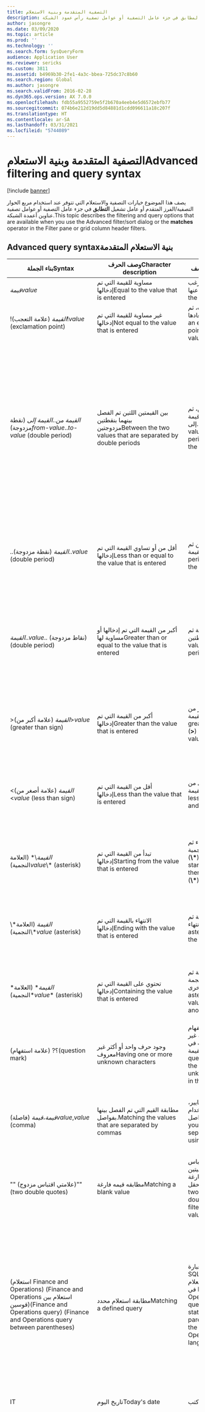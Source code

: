 ```yaml
---
title: التصفية المتقدمة وبنية الاستعلام
description: يصف هذا الموضوع خيارات التصفية والاستعلام لمربع الحوار "التصفية/الفرز المتقدم" وعامل التشغيل المطابق في جزء عامل التصفية أو عوامل تصفية رأس عمود الشبكة.
author: jasongre
ms.date: 03/09/2020
ms.topic: article
ms.prod: ''
ms.technology: ''
ms.search.form: SysQueryForm
audience: Application User
ms.reviewer: sericks
ms.custom: 3811
ms.assetid: b4969b30-2fe1-4a3c-bbea-725dc37c8b60
ms.search.region: Global
ms.author: jasongre
ms.search.validFrom: 2016-02-28
ms.dyn365.ops.version: AX 7.0.0
ms.openlocfilehash: fdb55a9552759e5f2b670a4eeb4e5d6572ebfb77
ms.sourcegitcommit: 074b6e212d19dd5d84881d1cdd096611a18c207f
ms.translationtype: HT
ms.contentlocale: ar-SA
ms.lasthandoff: 03/31/2021
ms.locfileid: "5744089"
---
```

# <a name="advanced-filtering-and-query-syntax"></a><span data-ttu-id="cb781-103">التصفية المتقدمة وبنية الاستعلام</span><span class="sxs-lookup"><span data-stu-id="cb781-103">Advanced filtering and query syntax</span></span>

[!include [banner](../includes/banner.md)]

<span data-ttu-id="cb781-104">يصف هذا الموضوع خيارات التصفية والاستعلام التي تتوفر عند استخدام مربع الحوار التصفية/الفرز المتقدم أو عامل تشغيل **التطابق** في جزء عامل التصفية أو عوامل تصفية عناوين أعمدة الشبكة.</span><span class="sxs-lookup"><span data-stu-id="cb781-104">This topic describes the filtering and query options that are available when you use the Advanced filter/sort dialog or the **matches** operator in the Filter pane or grid column header filters.</span></span>

## <a name="advanced-query-syntax"></a><span data-ttu-id="cb781-105">‏‫بنية الاستعلام المتقدمة</span><span class="sxs-lookup"><span data-stu-id="cb781-105">Advanced query syntax</span></span>

<table>
<thead>
<tr>
<th><span data-ttu-id="cb781-106">بناء الجملة</span><span class="sxs-lookup"><span data-stu-id="cb781-106">Syntax</span></span></th>
<th><span data-ttu-id="cb781-107">وصف الحرف</span><span class="sxs-lookup"><span data-stu-id="cb781-107">Character description</span></span></th>
<th><span data-ttu-id="cb781-108">الوصف</span><span class="sxs-lookup"><span data-stu-id="cb781-108">Description</span></span></th>
<th><span data-ttu-id="cb781-109">مثال</span><span class="sxs-lookup"><span data-stu-id="cb781-109">Example</span></span></th>
</tr>
</thead>
<tbody>
<tr>
<td><span data-ttu-id="cb781-110"><em>قيمة</em></span><span class="sxs-lookup"><span data-stu-id="cb781-110"><em>value</em></span></span></td>
<td><span data-ttu-id="cb781-111">مساوية للقيمة التي تم إدخالها</span><span class="sxs-lookup"><span data-stu-id="cb781-111">Equal to the value that is entered</span></span></td>
<td><span data-ttu-id="cb781-112">اكتب القيمة التي ترغب في البحث عنها.</span><span class="sxs-lookup"><span data-stu-id="cb781-112">Type the value to find.</span></span></td>
<td><span data-ttu-id="cb781-113"><strong>أشرف</strong> يتم البحث عن &quot;أشرف&quot;.</span><span class="sxs-lookup"><span data-stu-id="cb781-113"><strong>Smith</strong> finds &quot;Smith&quot;.</span></span></td>
</tr>
<tr>
<td><span data-ttu-id="cb781-114">!<em>القيمة‬</em> (علامة التعجب)</span><span class="sxs-lookup"><span data-stu-id="cb781-114">!<em>value</em> (exclamation point)</span></span></td>
<td><span data-ttu-id="cb781-115">غير مساوية للقيمة التي تم إدخالها</span><span class="sxs-lookup"><span data-stu-id="cb781-115">Not equal to the value that is entered</span></span></td>
<td><span data-ttu-id="cb781-116">اكتب علامة تعجب، ثم القيمة لاستبعادها.</span><span class="sxs-lookup"><span data-stu-id="cb781-116">Type an exclamation point and then the value to exclude.</span></span></td>
<td><span data-ttu-id="cb781-117"><strong>!أشرف</strong> يتم البحث عن كل القيم ما عدا &quot;أشرف&quot;.</span><span class="sxs-lookup"><span data-stu-id="cb781-117"><strong>!Smith</strong> finds all values except &quot;Smith&quot;.</span></span></td>
</tr>
<tr>
<td><span data-ttu-id="cb781-118"><em>القيمة من</em>..<em>القيمة إلى</em> (نقطة مزدوجة)‬</span><span class="sxs-lookup"><span data-stu-id="cb781-118"><em>from-value</em>..<em>to-value</em> (double period)</span></span></td>
<td><span data-ttu-id="cb781-119">بين القيمتين اللتين تم الفصل بينهما بنقطتين مزدوجتين</span><span class="sxs-lookup"><span data-stu-id="cb781-119">Between the two values that are separated by double periods</span></span></td>
<td><span data-ttu-id="cb781-120">اكتب القيمة من، ثم نقطتين، ثم قيمة إلى.</span><span class="sxs-lookup"><span data-stu-id="cb781-120">Type the from-value, then two periods, and then the to-value.</span></span></td>
<td><span data-ttu-id="cb781-121"><strong>1..10</strong> يتم البحث عن جميع القيم من 1 وحتى 10.</span><span class="sxs-lookup"><span data-stu-id="cb781-121"><strong>1..10</strong> finds all values from 1 through 10.</span></span> <span data-ttu-id="cb781-122">ومع ذلك، في حقل السلسلة <strong>أ..ج</strong>، يتم البحث عن جميع القيم التي تبدأ بـ &quot;أ&quot; و&quot;ب&quot;، والقيم المساوية تمامًا لـ &quot;ج&quot;.</span><span class="sxs-lookup"><span data-stu-id="cb781-122">However, in a string field, <strong>A..C</strong> finds all values that start with &quot;A&quot; and &quot;B&quot;, and values that are exactly equal to &quot;C&quot;.</span></span> <span data-ttu-id="cb781-123">على سبيل المثال، لن يبحث هذا الاستعلام عن &quot;جأ&quot;.</span><span class="sxs-lookup"><span data-stu-id="cb781-123">For example, this query won't find &quot;Ca&quot;.</span></span> <span data-ttu-id="cb781-124">للبحث عن جميع القيم بدءًا من &quot;أ<em>&quot; وحتى &quot;ج</em>&quot;، اكتب <strong>أ..د</strong>.</span><span class="sxs-lookup"><span data-stu-id="cb781-124">To find all values from &quot;A<em>&quot; through &quot;C</em>&quot;, type <strong>A..D</strong>.</span></span></td>
</tr>
<tr>
<td><span data-ttu-id="cb781-125">..<em>القيمة</em> (نقطة مزدوجة)</span><span class="sxs-lookup"><span data-stu-id="cb781-125">..<em>value</em> (double period)</span></span></td>
<td><span data-ttu-id="cb781-126">أقل من أو تساوي القيمة التي تم إدخالها</span><span class="sxs-lookup"><span data-stu-id="cb781-126">Less than or equal to the value that is entered</span></span></td>
<td><span data-ttu-id="cb781-127">اكتب النقطتين ثم القيمة.</span><span class="sxs-lookup"><span data-stu-id="cb781-127">Type two periods and then the value.</span></span></td>
<td><span data-ttu-id="cb781-128"><strong>..1000</strong> يتم البحث عن أي رقم أقل من 1000 أو مساوٍ له، على سبيل المثال، &quot;100&quot;، و&quot;999.95&quot;، و&quot;1000&quot;.</span><span class="sxs-lookup"><span data-stu-id="cb781-128"><strong>..1000</strong> finds any number that is less than or equal to 1000, such as &quot;100&quot;, &quot;999.95&quot;, and &quot;1,000&quot;.</span></span></td>
</tr>
<tr>
<td><span data-ttu-id="cb781-129"><em>القيمة</em>..</span><span class="sxs-lookup"><span data-stu-id="cb781-129"><em>value</em>..</span></span> <span data-ttu-id="cb781-130">(نقاط مزدوجة)</span><span class="sxs-lookup"><span data-stu-id="cb781-130">(double period)</span></span></td>
<td><span data-ttu-id="cb781-131">أكبر من القيمة التي تم إدخالها أو مساوية لها</span><span class="sxs-lookup"><span data-stu-id="cb781-131">Greater than or equal to the value that is entered</span></span></td>
<td><span data-ttu-id="cb781-132">اكتب القيمة ثم النقطتين.</span><span class="sxs-lookup"><span data-stu-id="cb781-132">Type the value and then two periods.</span></span></td>
<td><span data-ttu-id="cb781-133"><strong>1000..</strong></span><span class="sxs-lookup"><span data-stu-id="cb781-133"><strong>1000..</strong></span></span> <span data-ttu-id="cb781-134">يتم البحث عن أي رقم أكبر من 1000 أو مساوٍ له، على سبيل المثال، &quot;1000&quot;، و&quot;1000.01&quot;، و&quot;1000000&quot;.</span><span class="sxs-lookup"><span data-stu-id="cb781-134">finds any number that is greater than or equal to 1000, such as &quot;1,000&quot;, &quot;1,000.01&quot;, and &quot;1,000,000&quot;.</span></span></td>
</tr>
<tr>
<td><span data-ttu-id="cb781-135">&gt;<em>القيمة</em> (علامة أكبر من)</span><span class="sxs-lookup"><span data-stu-id="cb781-135">&gt;<em>value</em> (greater than sign)</span></span></td>
<td><span data-ttu-id="cb781-136">أكبر من القيمة التي تم إدخالها</span><span class="sxs-lookup"><span data-stu-id="cb781-136">Greater than the value that is entered</span></span></td>
<td><span data-ttu-id="cb781-137">اكتب علامة أكبر من (<strong>&gt;</strong>) ثم القيمة.</span><span class="sxs-lookup"><span data-stu-id="cb781-137">Type a greater than sign (<strong>&gt;</strong>) and then the value.</span></span></td>
<td><span data-ttu-id="cb781-138"><strong>&gt;1000</strong> يتم البحث عن أي رقم أكبر من 1000، على سبيل المثال، &quot;1000.01&quot;، و&quot;20000&quot;، و&quot;1000000&quot;.</span><span class="sxs-lookup"><span data-stu-id="cb781-138"><strong>&gt;1000</strong> finds any number that is greater than 1000, such as &quot;1000.01&quot;, &quot;20,000&quot;, and &quot;1,000,000&quot;.</span></span></td>
</tr>
<tr>
<td><span data-ttu-id="cb781-139">&lt;<em>القيمة</em> (علامة أصغر من)</span><span class="sxs-lookup"><span data-stu-id="cb781-139">&lt;<em>value</em> (less than sign)</span></span></td>
<td><span data-ttu-id="cb781-140">أقل من القيمة التي تم إدخالها</span><span class="sxs-lookup"><span data-stu-id="cb781-140">Less than the value that is entered</span></span></td>
<td><span data-ttu-id="cb781-141">اكتب علامة أقل من (<strong>&lt;</strong>) ثم القيمة.</span><span class="sxs-lookup"><span data-stu-id="cb781-141">Type a less than sign (<strong>&lt;</strong>) and then the value.</span></span></td>
<td><span data-ttu-id="cb781-142"><strong>&lt;1000</strong> يتم البحث عن أي رقم أصغر من 1000، على سبيل المثال، &quot;999.99&quot;، و&quot;1&quot;، و&quot;-200&quot;.</span><span class="sxs-lookup"><span data-stu-id="cb781-142"><strong>&lt;1000</strong> finds any number that is less than 1000, such as &quot;999.99&quot;, &quot;1&quot;, and &quot;-200&quot;.</span></span></td>
</tr>
<tr>
<td><span data-ttu-id="cb781-143"><em>القيمة</em>\* (العلامة النجمية)</span><span class="sxs-lookup"><span data-stu-id="cb781-143"><em>value</em>\* (asterisk)</span></span></td>
<td><span data-ttu-id="cb781-144">تبدأ من القيمة التي تم إدخالها</span><span class="sxs-lookup"><span data-stu-id="cb781-144">Starting from the value that is entered</span></span></td>
<td><span data-ttu-id="cb781-145">اكتب قيمة البدء ثم علامة نجمية (<strong>\*</strong>).</span><span class="sxs-lookup"><span data-stu-id="cb781-145">Type the starting value and then an asterisk (<strong>\*</strong>).</span></span></td>
<td><span data-ttu-id="cb781-146"><strong>س\*</strong> يتم البحث عن أية سلسلة تبدأ بـ &quot;س&quot;، مثل &quot;ستوكهولم&quot;، و&quot;سيدني&quot;، و&quot;سان فرانسيسكو&quot;.</span><span class="sxs-lookup"><span data-stu-id="cb781-146"><strong>S\*</strong> finds any string that starts with &quot;S&quot;, such as &quot;Stockholm&quot;, &quot;Sydney&quot;, and &quot;San Francisco&quot;.</span></span></td>
</tr>
<tr>
<td><span data-ttu-id="cb781-147">\*<em>القيمة</em> (العلامة النجمية)</span><span class="sxs-lookup"><span data-stu-id="cb781-147">\*<em>value</em> (asterisk)</span></span></td>
<td><span data-ttu-id="cb781-148">الانتهاء بالقيمة التي تم إدخالها</span><span class="sxs-lookup"><span data-stu-id="cb781-148">Ending with the value that is entered</span></span></td>
<td><span data-ttu-id="cb781-149">اكتب علامة النجمة ثم قيمة الانتهاء.</span><span class="sxs-lookup"><span data-stu-id="cb781-149">Type an asterisk and then the ending value.</span></span></td>
<td><span data-ttu-id="cb781-150"><strong>\*شرق</strong> يتم البحث عن أي سلسلة تنتهي بـ &quot;شرق&quot;، مثل &quot;شمال شرق&quot; و&quot;جنوب شرق&quot;.</span><span class="sxs-lookup"><span data-stu-id="cb781-150"><strong>\*east</strong> finds any string that ends with &quot;east&quot;, such as &quot;Northeast&quot; and &quot;Southeast&quot;.</span></span></td>
</tr>
<tr>
<td><span data-ttu-id="cb781-151">*<em>القيمة</em>* (العلامة النجمية)</span><span class="sxs-lookup"><span data-stu-id="cb781-151">*<em>value</em>* (asterisk)</span></span></td>
<td><span data-ttu-id="cb781-152">تحتوي على القيمة التي تم إدخالها</span><span class="sxs-lookup"><span data-stu-id="cb781-152">Containing the value that is entered</span></span></td>
<td><span data-ttu-id="cb781-153">اكتب علامة النجمة ثم القيمة ثم علامة نجمة أخرى.</span><span class="sxs-lookup"><span data-stu-id="cb781-153">Type an asterisk, then a value, and then another asterisk.</span></span></td>
<td><span data-ttu-id="cb781-154"><strong>*رق*</strong> يتم البحث عن أي سلسلة تحتوي على &quot;رق&quot;، مثل &quot;شمال شرق&quot; و&quot;جنوب شرق&quot;.</span><span class="sxs-lookup"><span data-stu-id="cb781-154"><strong>*th*</strong> finds any string that contains &quot;th&quot;, such as &quot;Northeast&quot; and &quot;Southeast&quot;.</span></span></td>
</tr>
<tr>
<td><span data-ttu-id="cb781-155">؟</span><span class="sxs-lookup"><span data-stu-id="cb781-155">?</span></span> <span data-ttu-id="cb781-156">(علامة استفهام)</span><span class="sxs-lookup"><span data-stu-id="cb781-156">(question mark)</span></span></td>
<td><span data-ttu-id="cb781-157">وجود حرف واحد أو أكثر غير معروف</span><span class="sxs-lookup"><span data-stu-id="cb781-157">Having one or more unknown characters</span></span></td>
<td><span data-ttu-id="cb781-158">اكتب علامة استفهام في موضع الحرف غير المعروف في القيمة.</span><span class="sxs-lookup"><span data-stu-id="cb781-158">Type a question mark at the position of the unknown character in the value.</span></span></td>
<td><span data-ttu-id="cb781-159"><strong>أش؟ف</strong> يتم البحث عن &quot;أشرف&quot; و&quot;أشراف&quot;.</span><span class="sxs-lookup"><span data-stu-id="cb781-159"><strong>Sm?th</strong> finds &quot;Smith&quot; and &quot;Smyth&quot;.</span></span></td>
</tr>
<tr>
<td><span data-ttu-id="cb781-160"><em>قيمة</em>،<em>قيمة</em> (فاصلة)</span><span class="sxs-lookup"><span data-stu-id="cb781-160"><em>value</em>,<em>value</em> (comma)</span></span></td>
<td><span data-ttu-id="cb781-161">مطابقة القيم التي تم الفصل بينها بفواصل.</span><span class="sxs-lookup"><span data-stu-id="cb781-161">Matching the values that are separated by commas</span></span></td>
<td><span data-ttu-id="cb781-162">اكتب كافة المعايير، وافصلها ياستخدام الفواصل.</span><span class="sxs-lookup"><span data-stu-id="cb781-162">Type all your criteria, and separate them by using commas.</span></span></td>
<td><span data-ttu-id="cb781-163"><strong>A, D, F, G</strong> يبحث تمامًا عن &quot;أ&quot; و&quot;د&quot; و&quot;ز&quot; و&quot;ح&quot;.</span><span class="sxs-lookup"><span data-stu-id="cb781-163"><strong>A, D, F, G</strong> finds exactly &quot;A&quot;, &quot;D&quot;, &quot;F&quot;, and &quot;G&quot;.</span></span> <span data-ttu-id="cb781-164"><strong>10, 20, 30, 100</strong> يبحث تمامًا عن &quot;10 و20 و30 و100&quot;.</span><span class="sxs-lookup"><span data-stu-id="cb781-164"><strong>10, 20, 30, 100</strong> finds exactly &quot;10, 20, 30, 100&quot;.</span></span></td>
</tr>
<tr>
<td><span data-ttu-id="cb781-165">"" (علامتي اقتباس مزدوج)</span><span class="sxs-lookup"><span data-stu-id="cb781-165">"" (two double quotes)</span></span></td>
<td><span data-ttu-id="cb781-166">مطابقه قيمه فارغة</span><span class="sxs-lookup"><span data-stu-id="cb781-166">Matching a blank value</span></span></td>
<td><span data-ttu-id="cb781-167">اكتب علامتي اقتباس مزدوجتين متتاليتين لتصفيه القيم الفارغة في هذا الحقل.</span><span class="sxs-lookup"><span data-stu-id="cb781-167">Type two consecutive double quotes to filter for blank values in that field.</span></span></td>
<td><span data-ttu-id="cb781-168">يوجد علامتي اقتباس مزدوج متتالية (<strong>""</strong>) يعثران على صفوف بدون قيمة للعمود الحالي.</span><span class="sxs-lookup"><span data-stu-id="cb781-168">Two consecutive double quotes (<strong>""</strong>) finds rows with no value for the current column.</span></span></td>
</tr>
<tr>
<td><span data-ttu-id="cb781-169">(<span class="code">استعلام Finance and Operations</span>) (Finance and Operations استعلام بين قوسين)</span><span class="sxs-lookup"><span data-stu-id="cb781-169">(<span class="code">Finance and Operations query</span>) (Finance and Operations query between parentheses)</span></span></td>
<td><span data-ttu-id="cb781-170">مطابقة استعلام محدد</span><span class="sxs-lookup"><span data-stu-id="cb781-170">Matching a defined query</span></span></td>
<td><span data-ttu-id="cb781-171">اكتب استعلامًا كعبارة SQL بين قوسين باستخدام لغة الاستعلام في Finance and Operations.</span><span class="sxs-lookup"><span data-stu-id="cb781-171">Type a query as an SQL statement between parentheses using the Finance and Operations query language.</span></span></td>
  <td><span data-ttu-id="cb781-172"><strong><span class="code">((AccountNum LIKE "US *") && (DirPartyTable.Name LIKE "Cont*"))</span></strong></span><span class="sxs-lookup"><span data-stu-id="cb781-172"><strong><span class="code">((AccountNum LIKE "US *") && (DirPartyTable.Name LIKE "Cont*"))</span></strong></span></span><br><br> 
       <span data-ttu-id="cb781-173">كمثال على بناء جملة لشرط عامل تصفية في حقل من مصدر البيانات الجذر بالإضافة إلى حقل من مصدر بيانات مختلف (لصفحة كافة العملاء)</span><span class="sxs-lookup"><span data-stu-id="cb781-173">as an example of syntax for a filter condition on a field from the root datasource as well as a field from a different datasource (for the All customers page)</span></span></td>
</tr>
<tr>
<td><span data-ttu-id="cb781-174">ا</span><span class="sxs-lookup"><span data-stu-id="cb781-174">T</span></span></td>
<td><span data-ttu-id="cb781-175">تاريخ اليوم</span><span class="sxs-lookup"><span data-stu-id="cb781-175">Today's date</span></span></td>
<td><span data-ttu-id="cb781-176">اكتب <strong>T</strong>.</span><span class="sxs-lookup"><span data-stu-id="cb781-176">Type <strong>T</strong>.</span></span></td>
<td><span data-ttu-id="cb781-177"><strong>T</strong> تطابق تاريخ اليوم (today's date).</span><span class="sxs-lookup"><span data-stu-id="cb781-177"><strong>T</strong> matches today's date.</span></span></td>
</tr>
<tr>
<td><span data-ttu-id="cb781-178">(methodName(parameters‏‏)‏) (طريقة <strong>SysQueryRangeUtil</strong> بين قوسين)</span><span class="sxs-lookup"><span data-stu-id="cb781-178">(methodName(parameters)) (<strong>SysQueryRangeUtil</strong> method between parentheses)</span></span></td>
<td><span data-ttu-id="cb781-179">مطابقة القيمة أو نطاق القيم المحددة من قِبل المعلمات لطريقة <strong>SysQueryRangeUtil</strong></span><span class="sxs-lookup"><span data-stu-id="cb781-179">Matching the value or range of values that are specified by the parameters of the <strong>SysQueryRangeUtil</strong> method</span></span></td>
<td><span data-ttu-id="cb781-180">اكتب طريقة <strong>SysQueryRangeUtil</strong> التي تشتمل على معلمات تحدد قيمة أو نطاق القيم. </span><span class="sxs-lookup"><span data-stu-id="cb781-180">Type a <strong>SysQueryRangeUtil</strong> method that has parameters that specify the value or range of values.</span></span></td>
<td>
<ol>
<li><span data-ttu-id="cb781-181">انقر فوق <strong>الحسابات المدينة</strong> &gt; <strong>الفواتير</strong> &gt; <strong>فواتير العملاء المفتوحة</strong>.</span><span class="sxs-lookup"><span data-stu-id="cb781-181">Click <strong>Accounts receivable</strong> &gt; <strong>Invoices</strong> &gt; <strong>Open customer invoices</strong>.</span></span></li>
<li><span data-ttu-id="cb781-182">اضغط على Ctrl + Shift + F3 لفتح صفحة <strong>الاستعلام</strong>.</span><span class="sxs-lookup"><span data-stu-id="cb781-182">Press Ctrl+Shift+F3 to open the <strong>Inquiry</strong> page.</span></span></li>
<li><span data-ttu-id="cb781-183">في علامة التبويب <strong>نطاق</strong>، انقر فوق <strong>إضافة</strong>.</span><span class="sxs-lookup"><span data-stu-id="cb781-183">On the <strong>Range</strong> tab, click <strong>Add</strong>.</span></span></li>
<li><span data-ttu-id="cb781-184">في حقل <strong>الجدول</strong>، حدد <strong>حركات العملاء المفتوحة</strong>.</span><span class="sxs-lookup"><span data-stu-id="cb781-184">In the <strong>Table</strong> field, select <strong>Open customer transactions</strong>.</span></span></li>
<li><span data-ttu-id="cb781-185">في حقل <strong>المجال</strong>، حدد <strong>تاريخ الاستحقاق</strong>.</span><span class="sxs-lookup"><span data-stu-id="cb781-185">In the <strong>Field</strong> field, select <strong>Due date</strong>.</span></span></li>
<li><span data-ttu-id="cb781-186">في حقل <strong>المعايير</strong>، أدخل <strong>(المعدل السنوي(-2,0))</strong>.</span><span class="sxs-lookup"><span data-stu-id="cb781-186">In the <strong>Criteria</strong> field, enter <strong>(yearRange(-2,0))</strong>.</span></span></li>
<li><span data-ttu-id="cb781-187">وانقر فوق <strong>موافق</strong>.</span><span class="sxs-lookup"><span data-stu-id="cb781-187">Click <strong>OK</strong>.</span></span> <span data-ttu-id="cb781-188">يتم تحديث صفحة القائمة وتسرد الفواتير التي تتطابق مع المعيار الذي حددته.</span><span class="sxs-lookup"><span data-stu-id="cb781-188">The list page is updated and lists the invoices that match the criterion that you entered.</span></span> <span data-ttu-id="cb781-189">في هذا المثال، يتم سرد الفواتير المستحقة في السنتين الماضيتين.</span><span class="sxs-lookup"><span data-stu-id="cb781-189">For this example, invoices that were due in the previous two years are listed.</span></span></li>
</ol>
<span data-ttu-id="cb781-190">راجع الجدول الموجود في القسم التالي للحصول على تفاصيل إضافية عن طرق حساب تاريخ <strong>SysQueryRangeUtil</strong>، والعديد من الأمثلة.</span><span class="sxs-lookup"><span data-stu-id="cb781-190">See the table in the next section for additional details about <strong>SysQueryRangeUtil</strong> date methods, and several examples.</span></span></td>
</tr>
</tbody>
</table>

## <a name="advanced-date-queries-that-use-sysqueryrangeutil-methods"></a><span data-ttu-id="cb781-191">الاستعلامات بتواريخ متقدمة التي تستخدم طرق SysQueryRangeUtil</span><span class="sxs-lookup"><span data-stu-id="cb781-191">Advanced date queries that use SysQueryRangeUtil methods</span></span>

<table>
<thead>
<tr>
<th><span data-ttu-id="cb781-192">الأسلوب</span><span class="sxs-lookup"><span data-stu-id="cb781-192">Method</span></span></th>
<th><span data-ttu-id="cb781-193">الوصف</span><span class="sxs-lookup"><span data-stu-id="cb781-193">Description</span></span></th>
<th><span data-ttu-id="cb781-194">مثال</span><span class="sxs-lookup"><span data-stu-id="cb781-194">Example</span></span></th>
</tr>
</thead>
<tbody>
<tr>
<td><span data-ttu-id="cb781-195">اليوم (_‏‏relativeDays=0)</span><span class="sxs-lookup"><span data-stu-id="cb781-195">Day (_relativeDays=0)</span></span></td>
<td><span data-ttu-id="cb781-196">ابحث عن تاريخ بالنسبة لتاريخ الجلسة.</span><span class="sxs-lookup"><span data-stu-id="cb781-196">Find a date relative to the session date.</span></span> <span data-ttu-id="cb781-197">تشير القيم الإيجابية إلى التواريخ المستقبلية، وتشير القيم السالبة إلى تواريخ في الماضي.</span><span class="sxs-lookup"><span data-stu-id="cb781-197">Positive values indicate future dates, and negative values indicate past dates.</span></span></td>
<td>
<ul>
<li><span data-ttu-id="cb781-198"><strong>الغد</strong> – أدخل<strong>(يوم (1))</strong>.</span><span class="sxs-lookup"><span data-stu-id="cb781-198"><strong>Tomorrow</strong> – Enter <strong>(Day(1))</strong>.</span></span></li>
<li><span data-ttu-id="cb781-199"><strong>اليوم</strong> – أدخل <strong>(يوم (0))</strong>.</span><span class="sxs-lookup"><span data-stu-id="cb781-199"><strong>Today</strong> – Enter <strong>(Day(0))</strong>.</span></span></li>
<li><span data-ttu-id="cb781-200"><strong>الأمس</strong> – أدخل <strong>(يوم (-1))</strong>.</span><span class="sxs-lookup"><span data-stu-id="cb781-200"><strong>Yesterday</strong> – Enter <strong>(Day(-1))</strong>.</span></span></li>
</ul>
</td>
</tr>
<tr>
<td><span data-ttu-id="cb781-201">نطاق الأيام (_relativeDaysFrom=0, _relativeDaysTo=0)</span><span class="sxs-lookup"><span data-stu-id="cb781-201">DayRange (_relativeDaysFrom=0, _relativeDaysTo=0)</span></span></td>
<td><span data-ttu-id="cb781-202">ابحث عن نطاق تواريخ بالنسبة لتاريخ الجلسة.</span><span class="sxs-lookup"><span data-stu-id="cb781-202">Find a range of dates relative to the session date.</span></span> <span data-ttu-id="cb781-203">تشير القيم الإيجابية إلى التواريخ المستقبلية، وتشير القيم السالبة إلى تواريخ في الماضي.</span><span class="sxs-lookup"><span data-stu-id="cb781-203">Positive values indicate future dates, and negative values indicate past dates.</span></span></td>
<td>
<ul>
<li><span data-ttu-id="cb781-204"><strong>آخر 30 يومًا</strong> – أدخل <strong>(نطاق الأيام (-30,0))</strong>.</span><span class="sxs-lookup"><span data-stu-id="cb781-204"><strong>Last 30 days</strong> – Enter <strong>(DayRange(-30,0))</strong>.</span></span></li>
<li><span data-ttu-id="cb781-205"><strong>الـ 30 يومًا السابقة والـ 30 يومًا التالية </strong> – أدخل <strong>(نطاق الأيام (-30,30))</strong>.</span><span class="sxs-lookup"><span data-stu-id="cb781-205"><strong>Previous 30 days and next 30 days</strong> – Enter <strong>(DayRange(-30,30))</strong>.</span></span></li>
</ul>
</td>
</tr>
<tr>
<td><span data-ttu-id="cb781-206">GreaterThanDate (_relativeDays=0) GreaterThanUtcDate (_relativeDays=0)</span><span class="sxs-lookup"><span data-stu-id="cb781-206">GreaterThanDate (_relativeDays=0) GreaterThanUtcDate (_relativeDays=0)</span></span></td>
<td><span data-ttu-id="cb781-207">البحث عن كافة التواريخ بعد التاريخ النسبي المحدد.</span><span class="sxs-lookup"><span data-stu-id="cb781-207">Find all dates after the specified relative date.</span></span></td>
<td>
<ul>
<li><span data-ttu-id="cb781-208"><strong>أكثر من 30 يومًا من الآن</strong> – أدخل <strong>(GreaterThanDate(30))</strong>.</span><span class="sxs-lookup"><span data-stu-id="cb781-208"><strong>More than 30 days from now</strong> – Enter <strong>(GreaterThanDate(30))</strong>.</span></span></li>
</ul>
</td>
</tr>
<tr>
<td><span data-ttu-id="cb781-209">GreaterThanUtcNow ()</span><span class="sxs-lookup"><span data-stu-id="cb781-209">GreaterThanUtcNow ()</span></span></td>
<td><span data-ttu-id="cb781-210">البحث عن كافة إدخالات التاريخ/الوقت بعد الوقت الحالي.</span><span class="sxs-lookup"><span data-stu-id="cb781-210">Find all date/time entries after the current time.</span></span></td>
<td>
<ul>
<li><span data-ttu-id="cb781-211"><strong>كل التواريخ/الأوقات المستقبلية</strong> – أدخل <strong>(GreaterThanUtcNow())</strong>.</span><span class="sxs-lookup"><span data-stu-id="cb781-211"><strong>All future date/times</strong> – Enter <strong>(GreaterThanUtcNow())</strong>.</span></span></li>
</ul>
</td>
</tr>
<tr>
<td><span data-ttu-id="cb781-212">LessThanDate (_relativeDays=0) LessThanUtcDate (_relativeDays=0)</span><span class="sxs-lookup"><span data-stu-id="cb781-212">LessThanDate (_relativeDays=0) LessThanUtcDate (_relativeDays=0)</span></span></td>
<td><span data-ttu-id="cb781-213">البحث عن كافة التواريخ قبل التاريخ النسبي المحدد.</span><span class="sxs-lookup"><span data-stu-id="cb781-213">Find all dates before the specified relative date.</span></span></td>
<td>
<ul>
<li><span data-ttu-id="cb781-214"><strong>أقل من سبعة أيام من الآن</strong> – أدخل <strong>(LessThanDate(7))</strong>.</span><span class="sxs-lookup"><span data-stu-id="cb781-214"><strong>Less than seven days from now</strong> – Enter <strong>(LessThanDate(7))</strong>.</span></span></li>
</ul>
</td>
</tr>
<tr>
<td><span data-ttu-id="cb781-215">LessThanUtcNow ()</span><span class="sxs-lookup"><span data-stu-id="cb781-215">LessThanUtcNow ()</span></span></td>
<td><span data-ttu-id="cb781-216">البحث عن كافة إدخالات التاريخ/الوقت قبل الوقت الحالي.</span><span class="sxs-lookup"><span data-stu-id="cb781-216">Find all date/time entries before the current time.</span></span></td>
<td>
<ul>
<li><span data-ttu-id="cb781-217"><strong>كافة التواريخ/الأوقات السابقة</strong> – أدخل <strong>(LessThanUtcNow())</strong>.</span><span class="sxs-lookup"><span data-stu-id="cb781-217"><strong>All past date/times</strong> – Enter <strong>(LessThanUtcNow())</strong>.</span></span></li>
</ul>
</td>
</tr>
<tr>
<td><span data-ttu-id="cb781-218">نطاق الأشهر (_relativeFrom=0, _relativeTo=0)</span><span class="sxs-lookup"><span data-stu-id="cb781-218">MonthRange (_relativeFrom=0, _relativeTo=0)</span></span></td>
<td><span data-ttu-id="cb781-219">البحث عن مجموعة من التواريخ، على أساس الأشهر بالنسبة للشهر الحالي.</span><span class="sxs-lookup"><span data-stu-id="cb781-219">Find a range of dates, based on months relative to the current month.</span></span></td>
<td>
<ul>
<li><span data-ttu-id="cb781-220"><strong>الشهران السابقان</strong> – أدخل <strong>(MonthRange(-2,0))</strong>.</span><span class="sxs-lookup"><span data-stu-id="cb781-220"><strong>Previous two months</strong> – Enter <strong>(MonthRange(-2,0))</strong>.</span></span></li>
<li><span data-ttu-id="cb781-221"><strong>الأشهر الثلاثة المقبلة</strong> – أدخل <strong>(MonthRange(0,3))</strong>.</span><span class="sxs-lookup"><span data-stu-id="cb781-221"><strong>Next three months</strong> – Enter <strong>(MonthRange(0,3))</strong>.</span></span></li>
</ul>
</td>
</tr>
<tr>
<td><span data-ttu-id="cb781-222">نطاق السنوات (_relativeFrom=0, _relativeTo=0)</span><span class="sxs-lookup"><span data-stu-id="cb781-222">YearRange (_relativeFrom=0, _relativeTo=0)</span></span></td>
<td><span data-ttu-id="cb781-223">ابحث عن مجموعة من التواريخ، على أساس السنوات بالنسبة للسنة الحالية.</span><span class="sxs-lookup"><span data-stu-id="cb781-223">Find a range of dates, based on years relative to the current year.</span></span></td>
<td>
<ul>
<li><span data-ttu-id="cb781-224"><strong>السنة القادمة</strong> – أدخل<strong>(YearRange(0, 1))</strong>.</span><span class="sxs-lookup"><span data-stu-id="cb781-224"><strong>Next year</strong> – Enter <strong>(YearRange(0, 1))</strong>.</span></span></li>
<li><span data-ttu-id="cb781-225"><strong>السنة السابقة</strong> – أدخل <strong>(YearRange(-1,0))</strong>.</span><span class="sxs-lookup"><span data-stu-id="cb781-225"><strong>Previous year</strong> – Enter <strong>(YearRange(-1,0))</strong>.</span></span></li>
</ul>
</td>
</tr>
</tbody>
</table>


[!INCLUDE[footer-include](../../../includes/footer-banner.md)]